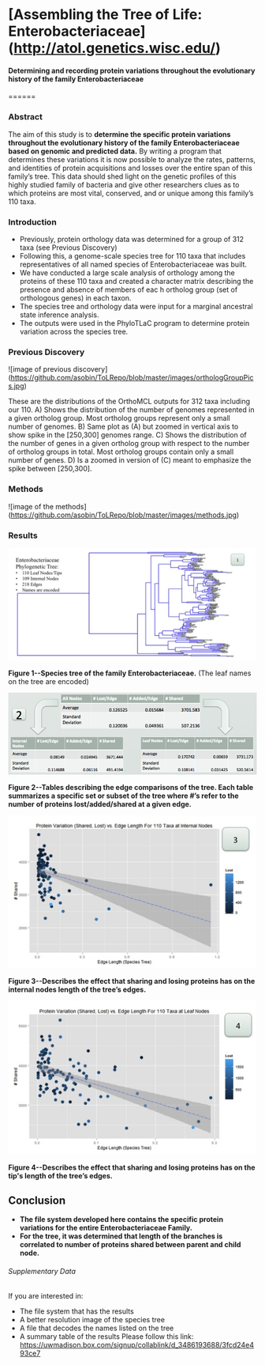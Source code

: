 # [Assembling the Tree of Life: Enterobacteriaceae] (http://atol.genetics.wisc.edu/)
#### Determining and recording protein variations throughout the evolutionary history of the family Enterobacteriaceae
======
### Abstract
The aim of this study is to **determine the specific protein variations throughout the evolutionary history of the family Enterobacteriaceae based on genomic and predicted data.**  By writing a program that determines these variations it is now possible to analyze the rates, patterns, and identities of protein acquisitions and losses over the entire span of this family’s tree. This data should shed light on the genetic profiles of this highly studied family of bacteria and give other researchers clues as to which proteins are most vital, conserved, and or unique among this family’s 110 taxa.

### Introduction
* Previously, protein orthology data was determined for a group of 312 taxa (see Previous Discovery)
* Following this, a genome-scale species tree for 110 taxa that includes representatives of all named species of Enterobacteriaceae was built.
* We have conducted a large scale analysis of orthology among the proteins of these 110 taxa and created a character matrix describing the presence and absence of members of eac h ortholog group (set of orthologous genes) in each taxon.
* The species tree and orthology  data were input for a marginal ancestral state inference analysis. 
* The outputs were used in the PhyloTLaC program to determine protein variation across the species tree.

### Previous Discovery

![image of previous discovery] (https://github.com/asobin/ToLRepo/blob/master/images/orthologGroupPics.jpg)

These are the distributions of the OrthoMCL outputs for 312 taxa including our 110. A) Shows the distribution of the number of genomes represented in a given ortholog group. Most ortholog groups represent only a small number of genomes.  B) Same plot as (A) but zoomed in vertical axis to show spike in the [250,300] genomes range. C) Shows the distribution of the number of genes in a given ortholog group with respect to the number of ortholog groups in total. Most ortholog groups contain only a small number of genes. D) Is a zoomed in version of (C) meant to emphasize the spike between [250,300].

### Methods
![image of the methods] (https://github.com/asobin/ToLRepo/blob/master/images/methods.jpg)

### Results

![result pt 1](https://github.com/asobin/ToLRepo/blob/master/images/resultno1.jpg)

**Figure 1--Species tree of the family Enterobacteriaceae.** 
 (The leaf names on the tree are encoded)



![result pt 2](https://github.com/asobin/ToLRepo/blob/master/images/result2.png)

**Figure 2--Tables describing the edge comparisons of the tree. Each table summarizes a specific set or subset of the tree where #’s refer to the number of proteins lost/added/shared at a given edge.** 



![result pt 3](https://github.com/asobin/ToLRepo/blob/master/images/result3.jpg)

**Figure 3--Describes the effect that sharing and losing proteins has on the internal nodes length of the tree’s edges.**



![result pt 4](https://github.com/asobin/ToLRepo/blob/master/images/result4.jpg)

**Figure 4--Describes the effect that sharing and losing proteins has on the tip's length of the tree’s edges.**


## Conclusion
* **The file system developed here contains the specific protein variations for the entire Enterobacteriaceae Family.**
* **For the tree, it was determined that length of the branches is correlated to number of proteins shared between parent and child node.**

###### Supplementary Data
If you are interested in: 
* The file system that has the results
* A better resolution image of the species tree
* A file that decodes the names listed on the tree
* A summary table of the results
Please follow this link: https://uwmadison.box.com/signup/collablink/d_3486193688/3fcd24e493ce7
